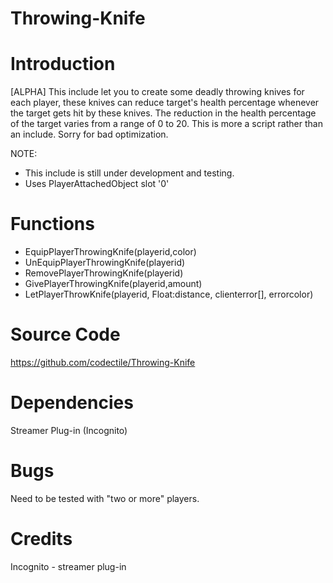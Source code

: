 Throwing-Knife
==============


Introduction
=============
[ALPHA]
This include let you to create some deadly throwing knives for each player, these knives
can reduce target's health percentage whenever the target gets hit by these knives. The
reduction in the health percentage of the target varies from a range of 0 to 20.
This is more a script rather than an include. Sorry for bad optimization.


NOTE: 
* This include is still under development and testing.
* Uses PlayerAttachedObject slot '0'


Functions
===========
* EquipPlayerThrowingKnife(playerid,color)
* UnEquipPlayerThrowingKnife(playerid)
* RemovePlayerThrowingKnife(playerid)
* GivePlayerThrowingKnife(playerid,amount)
* LetPlayerThrowKnife(playerid, Float:distance, clienterror[], errorcolor)	



Source Code
============
https://github.com/codectile/Throwing-Knife



Dependencies
==============
Streamer Plug-in (Incognito)



Bugs
=======
Need to be tested with "two or more" players.



Credits
=========
Incognito - streamer plug-in
